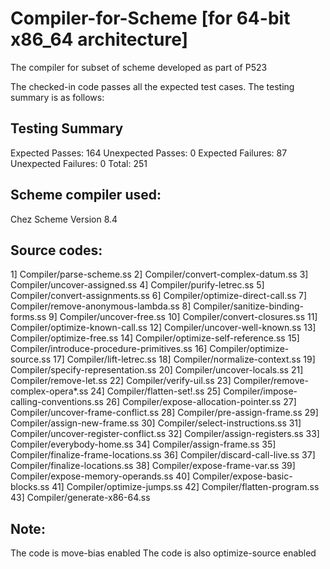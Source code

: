 # Compiler-for-Scheme [for 64-bit x86_64 architecture]
The compiler for subset of scheme developed as part of P523

The checked-in code passes all the expected test cases. The testing summary is as follows:

Testing Summary
----------------------------
Expected Passes:         164
Unexpected Passes:         0
Expected Failures:        87
Unexpected Failures:       0
Total:                   251

Scheme compiler used:
---------------------
Chez Scheme Version 8.4

Source codes:
-------------
1] Compiler/parse-scheme.ss
2] Compiler/convert-complex-datum.ss
3] Compiler/uncover-assigned.ss
4] Compiler/purify-letrec.ss
5] Compiler/convert-assignments.ss
6] Compiler/optimize-direct-call.ss
7] Compiler/remove-anonymous-lambda.ss
8] Compiler/sanitize-binding-forms.ss
9] Compiler/uncover-free.ss
10] Compiler/convert-closures.ss
11] Compiler/optimize-known-call.ss
12] Compiler/uncover-well-known.ss
13] Compiler/optimize-free.ss
14] Compiler/optimize-self-reference.ss
15] Compiler/introduce-procedure-primitives.ss
16] Compiler/optimize-source.ss
17] Compiler/lift-letrec.ss
18] Compiler/normalize-context.ss
19] Compiler/specify-representation.ss
20] Compiler/uncover-locals.ss
21] Compiler/remove-let.ss
22] Compiler/verify-uil.ss
23] Compiler/remove-complex-opera*.ss
24] Compiler/flatten-set!.ss
25] Compiler/impose-calling-conventions.ss
26] Compiler/expose-allocation-pointer.ss
27] Compiler/uncover-frame-conflict.ss
28] Compiler/pre-assign-frame.ss
29] Compiler/assign-new-frame.ss
30] Compiler/select-instructions.ss
31] Compiler/uncover-register-conflict.ss
32] Compiler/assign-registers.ss
33] Compiler/everybody-home.ss
34] Compiler/assign-frame.ss
35] Compiler/finalize-frame-locations.ss
36] Compiler/discard-call-live.ss
37] Compiler/finalize-locations.ss
38] Compiler/expose-frame-var.ss
39] Compiler/expose-memory-operands.ss
40] Compiler/expose-basic-blocks.ss
41] Compiler/optimize-jumps.ss
42] Compiler/flatten-program.ss
43] Compiler/generate-x86-64.ss

Note:
-----

The code is move-bias enabled
The code is also optimize-source enabled

